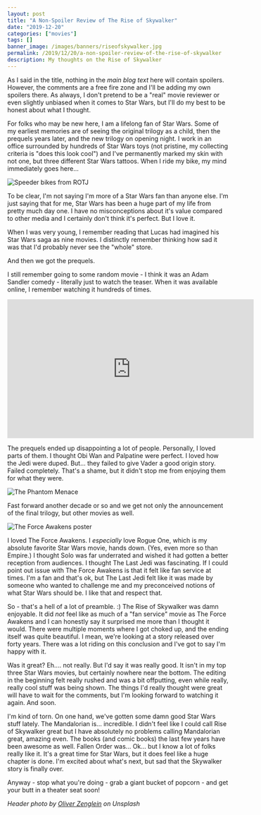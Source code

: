 ```yaml
---
layout: post
title: "A Non-Spoiler Review of The Rise of Skywalker"
date: "2019-12-20"
categories: ["movies"]
tags: []
banner_image: /images/banners/riseofskywalker.jpg
permalink: /2019/12/20/a-non-spoiler-review-of-the-rise-of-skywalker
description: My thoughts on the Rise of Skywalker
---
```


As I said in the title, nothing in the *main blog text* here will contain spoilers. However, the comments are a free fire zone and I'll be adding my own spoilers there. As always, I don't pretend to be a "real" movie reviewer or even slightly unbiased when it comes to Star Wars, but I'll do my best to be honest about what I thought.

For folks who may be new here, I am a lifelong fan of Star Wars. Some of my earliest memories are of seeing the original trilogy as a child, then the prequels years later, and the new trilogy on opening night. I work in an office surrounded by hundreds of Star Wars toys (not pristine, my collecting criteria is "does this look cool") and I've permanently marked my skin with not one, but three different Star Wars tattoos. When I ride my bike, my mind immediately goes here...

<img src="https://static.raymondcamden.com/images/2019/12/sw1.jpg" alt="Speeder bikes from ROTJ" class="imgborder imgcenter">

To be clear, I'm not saying I'm more of a Star Wars fan than anyone else. I'm just saying that for me, Star Wars has been a huge part of my life from pretty much day one. I have no misconceptions about it's value compared to other media and I certainly don't think it's perfect. But I love it. 

When I was very young, I remember reading that Lucas had imagined his Star Wars saga as nine movies. I distinctly remember thinking how sad it was that I'd probably never see the "whole" store. 

And then we got the prequels. 

I still remember going to some random movie - I think it was an Adam Sandler comedy - literally just to watch the teaser. When it was available online, I remember watching it hundreds of times.

<iframe width="560" height="315" src="https://www.youtube.com/embed/H8g8nRvCVUA" frameborder="0" allow="accelerometer; autoplay; encrypted-media; gyroscope; picture-in-picture" allowfullscreen></iframe>

The prequels ended up disappointing a lot of people. Personally, I loved parts of them. I thought Obi Wan and Palpatine were perfect. I loved how the Jedi were duped. But... they failed to give Vader a good origin story. Failed completely. That's a shame, but it didn't stop me from enjoying them for what they were.

<img src="https://static.raymondcamden.com/images/2019/12/sw2.jpg" alt="The Phantom Menace" class="imgborder imgcenter">

Fast forward another decade or so and we get not only the announcement of the final trilogy, but other movies as well. 

<img src="https://static.raymondcamden.com/images/2019/12/sw3.jpg" alt="The Force Awakens poster" class="imgborder imgcenter">

I loved The Force Awakens. I *especially* love Rogue One, which is my absolute favorite Star Wars movie, hands down. (Yes, even more so than Empire.) I thought Solo was far underrated and wished it had gotten a better reception from audiences. I thought The Last Jedi was fascinating. If I could point out issue with The Force Awakens is that it felt like fan service at times. I'm a fan and that's ok, but The Last Jedi felt like it was made by someone who wanted to challenge me and my preconceived notions of what Star Wars should be. I like that and respect that. 

So - that's a hell of a lot of preamble. :) The Rise of Skywalker was damn enjoyable. It did *not* feel like as much of a "fan service" movie as The Force Awakens and I can honestly say it surprised me more than I thought it would. There were multiple moments where I got choked up, and the ending itself was quite beautiful. I mean, we're looking at a story released over forty years. There was a lot riding on this conclusion and I've got to say I'm happy with it. 

Was it great? Eh.... not really. But I'd say it was really good. It isn't in my top three Star Wars movies, but certainly nowhere near the bottom. The editing in the beginning felt really rushed and was a bit offputting, even while really, really cool stuff was being shown. The things I'd really thought were great will have to wait for the comments, but I'm looking forward to watching it again. And soon.

I'm kind of torn. On one hand, we've gotten some damn good Star Wars stuff lately. The Mandalorian is... incredible. I didn't feel like I could call Rise of Skywalker great but I have absolutely no problems calling Mandalorian great, amazing even. The books (and comic books) the last few years have been awesome as well. Fallen Order was... Ok... but I know a lot of folks really like it. It's a great time for Star Wars, but it does feel like a huge chapter is done. I'm excited about what's next, but sad that the Skywalker story is finally over.

Anyway - stop what you're doing - grab a giant bucket of popcorn - and get your butt in a theater seat soon!

<i>Header photo by <a href="https://unsplash.com/@oliver_z?utm_source=unsplash&utm_medium=referral&utm_content=creditCopyText">Oliver Zenglein</a> on Unsplash</i>